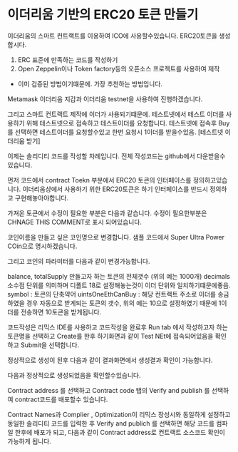 # 이더리움 기반의 ERC20 토큰 만들기

이더리움의 스마트 컨트랙트를 이용하여 ICO에 사용할수있습니다.
ERC20토큰을 생성합시다.

1. ERC 표준에 만족하는 코드를 작성하기
2. Open Zeppelin이나 Token factory등의 오픈소스 프로젝트를 사용하여 제작
- 이미 검증된 방법이기떄문에. 가장 추천하는 방법입니다.

Metamask 이더리움 지갑과 이더리움 testnet을 사용하여 진행하겠습니다.

그리고 스마트 컨트랙트 제작에 이더가 사용되기떄문에. 테스트넷에서 테스트 이더를 사용하기 위해 
테스트넷으로 접속하고 테스트이더를 요청합니다.
테스트넷에 접속후 Buy를 선택하면 테스트이더를 요청할수있고 한번 요청시 1이더를 받을수있음.
[테스트넷 이더리움 받기]

이제는 솔리디티 코드를 작성할 차례입니다.
전체 작성코드는 github에서 다운받을수 있습니다.

먼저 코드에서 contract Toekn 부분에서 ERC20 토큰의 인터페이스를 정의하고있습니다.
이더리움상에서 사용하기 위한 ERC20토큰은 하기 인터페이스를 반드시 정의하고 구현해놓아야합니다.

가져온 토큰에서 수정이 필요한 부분은 다음과 같습니다.
수정이 필요한부분은 CHNAGE THIS COMMENT로 표시 되어있습니다.

코인이름을 만들고 싶은 코인명으로 변경합니다. 샘플 코드에서 Super Ultra Power COin으로 명시하겠습니다.

그리고 코인의 파라미터를 다음과 같이 변경가능합니다.

balance, totalSupply 만들고자 하는 토큰의 전체갯수 (위의 예는 1000개)
decimals 소수점 단위를 의미하며 디폴트 18로 설정해놓는것이 이더 단위와 일치하기떄문에좋음.
symbol : 토큰의 단축약어
uintsOneEthCanBuy : 해당 컨트랙트 주소로 이더를 송금하였을 경우 자동으로 받게되는 토큰의 갯수, 위의 예는 10으로 설정하였기 때문에 1이더를 전송하면 10토큰을 받게됩니다.

코드작성은 리믹스 IDE를 사용하고 코드작성을 완료후 Run tab 에서 작성하고자 하는 토큰명을 선택하고 Create를 한후 하기화면과 같이 Test NEt에 접속되어있음을 확인하고 Submit을 선택합니다.

정상적으로 생성이 된후 다음과 같이 결과화면에서 생성결과 확인이 가능합니다.

다음과 정상적으로 생성되었음을 확인할수있습니다.

Contract address 를 선택하고 Contract code 탭의 Verify and publish 를 선택하여 contract코드를 배포할수 있습니다.

Contract Names과 Complier , Optimization이 리믹스 장성시와 동일하게 설정하고 동일한 솔리디티 코드를 입력한 후 Verify and publich 를 선택하면 해당 코드를 컴파일 한후에 배포가 되고, 다음과 같이 Contract address로 컨트랙트 소스코드 확인이 가능하게 됩니다.


